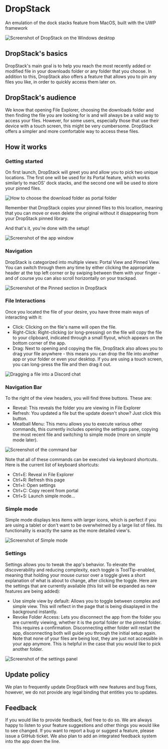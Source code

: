 # DropStack
An emulation of the dock stacks feature from MacOS, built with the UWP framework

![Screenshot of DropStack on the Windows desktop](Screenshots/v0.2.0/ondesktop.png)

## DropStack's basics
DropStack's main goal is to help you reach the most recently added or modified file in your downloads folder or any folder that you choose. In addition to this, DropStack also offers a feature that allows you to pin any files you like, in order to quickly access them later on.

## DropStack's audience
We know that opening File Explorer, choosing the downloads folder and then finding the file you are looking for is and will always be a valid way to access your files. However, for some users, especially those that use their device with a touch screen, this might be very cumbersome. DropStack offers a simpler and more comfortable way to access these files.

## How it works
### Getting started
On first launch, DropStack will greet you and allow you to pick two unique locations. The first one will be used for its Portal feature, which works similarly to macOS' dock stacks, and the second one will be used to store your pinned files.

![How to choose the download folder as portal folder](Screenshots/v0.2.0/pickportal.png)

Remember that DropStack copies your pinned files to this location, meaning that you can move or even delete the original without it disappearing from your DropStack pinned library.

And that's it, you're done with the setup!

![Screenshot of the app window](Screenshots/v0.2.0/window.png)

### Navigation
DropStack is categorized into multiple views: Portal View and Pinned View.
You can switch through them any time by either clicking the appropriate header at the top left corner or by swiping between them with your finger - and of course you can also scroll horizontally on your trackpad.

![Screenshot of the Pinned section in DropStack](Screenshots/v0.2.0/pinnedfiles.png)

### File Interactions
Once you located the file of your desire, you have three main ways of interacting with it:
- Click: Clicking on the file's name will open the file.
- Right-Click: Right-clicking (or long-pressing) on the file will copy the file to your clipboard, indicated through a small flyout, which appears on the bottom corner of the app.
- Drag: Next to opening and copying the file, DropStack also allows you to drag your file anywhere - this means you can drop the file into another app or your folder or even your desktop. If you are using a touch screen, you can long-press the file and then drag it out.

![Dragging a file into a Discord chat](Screenshots/v0.2.0/dragdrop.png)

### Navigation Bar
To the right of the view headers, you will find three buttons. These are:
- Reveal: This reveals the folder you are viewing in File Explorer
- Refresh: You updated a file but the update doesn't show? Just click this button.
- Meatball Menu: This menu allows you to execute various other commands, this currently includes opening the settings pane, copying the most recent file and switching to simple mode (more on simple mode later).

![Screenshot of the command bar](Screenshots/v0.2.0/meatballmenu.png)

Note that all of these commands can be executed via keyboard shortcuts. Here is the current list of keyboard shortcuts:
- Ctrl+E: Reveal in File Explorer
- Ctrl+R: Refresh this page
- Ctrl+I: Open settings
- Ctrl+C: Copy recent from portal
- Ctrl+S: Launch simple mode...

### Simple mode
Simple mode displays less items with larger icons, which is perfect if you are using a tablet or don't want to be overwhelmed by a large list of files. Its functionality is exactly the same as the more detailed view's.

![Screenshot of Simple mode](Screenshots/v0.2.0/simplemode.png)

### Settings
Settings allows you to tweak the app's behavior. To elevate the discoverability and reducing complexity, each toggle is ToolTip-enabled, meaning that holding your mouse cursor over a toggle gives a short explanation of what is about to change, after clicking the toggle.
Here are the settings that are currently available (this list will be expanded as new features are being added):
- Use simple view by default: Allows you to toggle between complex and simple view. This will reflect in the page that is being disaplayed in the background instantly.
- Revoke Folder Access: Lets you disconnect the app from the folder you are currently viewing, whether it is the portal folder or the pinned folder. This requires a confirmation. Disconnecting either folder will restart the app, disconnecting both will guide you through the initial setup again. Note that none of your files are being lost, they are just not accessible in your app anymore. This is helpful in the case that you would like to pick another folder.

![Screenshot of the settings panel](Screenshots/v0.2.0/settings.png)

## Update policy
We plan to frequently update DropStack with new features and bug fixes, however, we do not provide any legal binding that entitles you to updates.

## Feedback
If you would like to provide feedback, feel free to do so. We are always happy to listen to your feature suggestions and other things you would like to see changed. If you want to report a bug or suggest a feature, please issue a GitHub ticket. We also plan to add an integrated feedback system into the app down the line.
